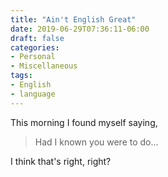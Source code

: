 ```yaml
---
title: "Ain't English Great"
date: 2019-06-29T07:36:11-06:00
draft: false
categories:
- Personal
- Miscellaneous
tags:
- English
- language
---
```


This morning I found myself saying,

> Had I known you were to do...

I think that's right, right?